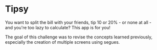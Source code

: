 # Tipsy

You want to split the bill with your friends, tip 10 or 20% - or none at all - and you're too lazy to calculate? This app is for you! 

The goal of this challenge was to revise the concepts learned previously, especially the creation of multiple screens using segues. 
